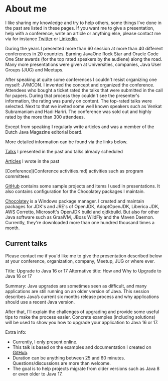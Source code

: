 # About me
I like sharing my knowledge and try to help others, some things I've done in the past are listed in these pages. If you want me to give a presentation, help with a conference, write an article or anything else, please contact me via 
for instance [Twitter](https://twitter.com/johanjanssen42) or [LinkedIn](https://www.linkedin.com/in/johanjanssen2001/).

During the years I presented more than 60 session at more than 40 different conferences in 20 countries. Earning JavaOne Rock Star and Oracle Code One Star awards (for the top rated speakers by the audiene) along the road. Many more presentations were given at Universities, companies, Java User Groups (JUG) and Meetups.

After speaking at quite some conferences I couldn't resist organizing one myself: JVMCON. I invented the concept and organized the conference. Attendees who bought a ticket rated the talks that were submitted in the call for papers. During that process they couldn't see the presenter's information, the rating was purely on content. The top-rated talks were selected. Next to that we invited some well known speakers such as Venkat Subramaniam and Hadi Hariri. The conference was sold out and highly rated by the more than 300 attendees.

Except from speaking I regularly write articles and was a member of the Dutch Java Magazine editorial board.

More detailed information can be found via the links below.

[Talks](Talks.md) I presented in the past and talks already scheduled

[Articles](Articles.md) I wrote in the past

[Conference](Conference activities.md) activities such as program committees

[GitHub](https://github.com/johanjanssen) contains some sample projects and items I used in presentations. It also contains configuration for the Chocolatey packages I maintain.

[Chocolatey](https://community.chocolatey.org/profiles/JohanJanssen) is a Windows package manager. I created and maintain packages for JDK's and JRE's of OpenJDK, AdoptOpenJDK, Liberica JDK, AWS Corretto, Microsoft's OpenJDK build and ojdkbuild. But also for other Java software such as GraalVM, JBoss WildFly and the Maven Daemon. Currently, they're downloaded more than one hundred thousand times a month.

## Current talks
Please contact me if you'd like me to give the presentation described below at your conference, organization, company, Meetup, JUG or where ever.

Title: Upgrade to Java 16 or 17
Alternative title: How and Why to Upgrade to Java 16 or 17

Summary:
Java upgrades are sometimes seen as difficult, and many applications are still running on an older version of Java. This session describes Java’s current six months release process and why applications should use a recent Java version.

After that, I’ll explain the challenges of upgrading and provide some useful tips to make the process easier. Concrete examples (including solutions) will be used to show you how to upgrade your application to Java 16 or 17.

Extra info:
- Currently, I only present online.
- This talk is based on the examples and documentation I created on [GitHub](https://github.com/johanjanssen/JavaUpgrades).
- Duration can be anything between 25 and 60 minutes. Questions/discussions are more than welcome.
- The goal is to help projects migrate from older versions such as Java 8 or even older to Java 17.




